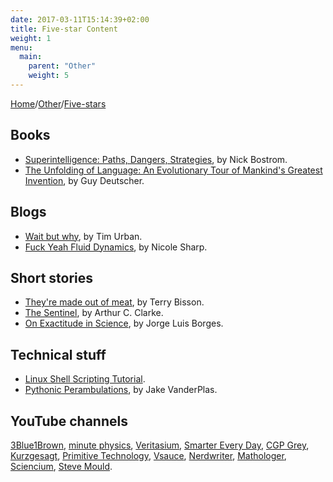 ```yaml
---
date: 2017-03-11T15:14:39+02:00
title: Five-star Content
weight: 1
menu:
  main:
    parent: "Other"
    weight: 5
---
```


[Home](/)/[Other](/other/)/[Five-stars](/other/five-stars/)

## Books
* [Superintelligence: Paths, Dangers, Strategies](https://en.wikipedia.org/wiki/Superintelligence:_Paths,_Dangers,_Strategies), by Nick Bostrom.
* [The Unfolding of Language: An Evolutionary Tour of Mankind's Greatest Invention](https://www.amazon.com/Unfolding-Language-Evolutionary-Mankinds-Invention/dp/0805080120), by Guy Deutscher.

## Blogs
* [Wait but why](http://waitbutwhy.com/), by Tim Urban.
* [Fuck Yeah Fluid Dynamics](http://fuckyeahfluiddynamics.tumblr.com/about), by Nicole Sharp.

## Short stories
* [They're made out of meat](http://www.terrybisson.com/page6/page6.html), by Terry Bisson.
* [The Sentinel](http://future-lives.com/wp-content/uploads/2014/09/TheSentinel.pdf), by Arthur C. Clarke.
* [On Exactitude in Science](https://kwarc.info/teaching/TDM/Borges.pdf), by Jorge Luis Borges.

## Technical stuff
* [Linux Shell Scripting Tutorial](https://bash.cyberciti.biz/guide/Main_Page).
* [Pythonic Perambulations](https://jakevdp.github.io/), by Jake VanderPlas.

## YouTube channels

[3Blue1Brown](https://www.youtube.com/channel/UCYO_jab_esuFRV4b17AJtAw), 
[minute physics](https://www.youtube.com/user/minutephysics), 
[Veritasium](https://www.youtube.com/user/1veritasium), 
[Smarter Every Day](https://www.youtube.com/user/destinws2), 
[CGP Grey](https://www.youtube.com/user/CGPGrey),
[Kurzgesagt](https://www.youtube.com/user/Kurzgesagt), 
[Primitive Technology](https://www.youtube.com/channel/UCAL3JXZSzSm8AlZyD3nQdBA), 
[Vsauce](https://www.youtube.com/user/Vsauce), 
[Nerdwriter](https://www.youtube.com/channel/UCJkMlOu7faDgqh4PfzbpLdg), 
[Mathologer](https://www.youtube.com/channel/UC1_uAIS3r8Vu6JjXWvastJg), 
[Sciencium](https://www.youtube.com/channel/UCGRB1ZjIqAiaGwt-XLq9CnA), 
[Steve Mould](https://www.youtube.com/channel/UCEIwxahdLz7bap-VDs9h35A).